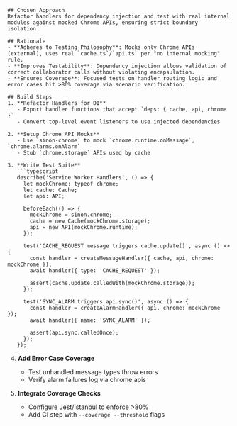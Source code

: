 ```
## Chosen Approach
Refactor handlers for dependency injection and test with real internal modules against mocked Chrome APIs, ensuring strict boundary isolation.

## Rationale
- **Adheres to Testing Philosophy**: Mocks only Chrome APIs (external), uses real `cache.ts`/`api.ts` per "no internal mocking" rule.
- **Improves Testability**: Dependency injection allows validation of correct collaborator calls without violating encapsulation.
- **Ensures Coverage**: Focused tests on handler routing logic and error cases hit >80% coverage via scenario verification.

## Build Steps
1. **Refactor Handlers for DI**
   - Export handler functions that accept `deps: { cache, api, chrome }`
   - Convert top-level event listeners to use injected dependencies

2. **Setup Chrome API Mocks**
   - Use `sinon-chrome` to mock `chrome.runtime.onMessage`, `chrome.alarms.onAlarm`
   - Stub `chrome.storage` APIs used by cache

3. **Write Test Suite**
   ```typescript
   describe('Service Worker Handlers', () => {
     let mockChrome: typeof chrome;
     let cache: Cache;
     let api: API;

     beforeEach(() => {
       mockChrome = sinon.chrome;
       cache = new Cache(mockChrome.storage);
       api = new API(mockChrome.runtime);
     });

     test('CACHE_REQUEST message triggers cache.update()', async () => {
       const handler = createMessageHandler({ cache, api, chrome: mockChrome });
       await handler({ type: 'CACHE_REQUEST' });

       assert(cache.update.calledWith(mockChrome.storage));
     });

     test('SYNC_ALARM triggers api.sync()', async () => {
       const handler = createAlarmHandler({ api, chrome: mockChrome });
       await handler({ name: 'SYNC_ALARM' });

       assert(api.sync.calledOnce);
     });
   });
   ```

4. **Add Error Case Coverage**
   - Test unhandled message types throw errors
   - Verify alarm failures log via chrome.apis

5. **Integrate Coverage Checks**
   - Configure Jest/Istanbul to enforce >80%
   - Add CI step with `--coverage --threshold` flags
```